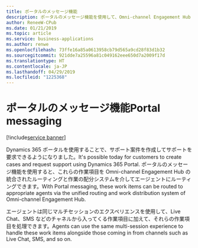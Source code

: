 ```yaml
---
title: ポータルのメッセージ機能
description: ポータルのメッセージ機能を使用して、Omni-channel Engagement Hub の統合されたルーティングと作業の配分システムを介して作業項目を適切なエージェントにルーティングします。
author: ReneeW-CPub
ms.date: 01/21/2019
ms.topic: article
ms.service: business-applications
ms.author: renwe
ms.openlocfilehash: 73ffe16a85a0613958cb79d565a9cd28f83d1b32
ms.sourcegitcommit: 921dde7a25596a81c049162eee650d7a2009f17d
ms.translationtype: HT
ms.contentlocale: ja-JP
ms.lasthandoff: 04/29/2019
ms.locfileid: "1225368"
---
```

#  <a name="portal-messaging"></a><span data-ttu-id="42ea2-103">ポータルのメッセージ機能</span><span class="sxs-lookup"><span data-stu-id="42ea2-103">Portal messaging</span></span> 
[!include[service banner](../../includes/service.md)]





<span data-ttu-id="42ea2-104">Dynamics 365 ポータルを使用することで、サポート案件を作成してサポートを要求できるようになりました。</span><span class="sxs-lookup"><span data-stu-id="42ea2-104">It's possible today for customers to create cases and request support using Dynamics 365 Portal.</span></span> <span data-ttu-id="42ea2-105">ポータルのメッセージ機能を使用すると、これらの作業項目を Omni-channel Engagement Hub の統合されたルーティングと作業の配分システムを介してエージェントにルーティングできます。</span><span class="sxs-lookup"><span data-stu-id="42ea2-105">With Portal messaging, these work items can be routed to appropriate agents via the unified routing and work distribution system of Omni-channel Engagement Hub.</span></span>

<span data-ttu-id="42ea2-106">エージェントは同じマルチセッションのエクスペリエンスを使用して、Live Chat、SMS などのチャネルから入ってくる作業項目に加えて、それらの作業項目を処理できます。</span><span class="sxs-lookup"><span data-stu-id="42ea2-106">Agents can use the same multi-session experience to handle these work items alongside those coming in from channels such as Live Chat, SMS, and so on.</span></span>
